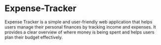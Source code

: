 # Expense-Tracker
Expense Tracker is a simple and user-friendly web application that helps users manage their personal finances by tracking income and expenses. It provides a clear overview of where money is being spent and helps users plan their budget effectively.
